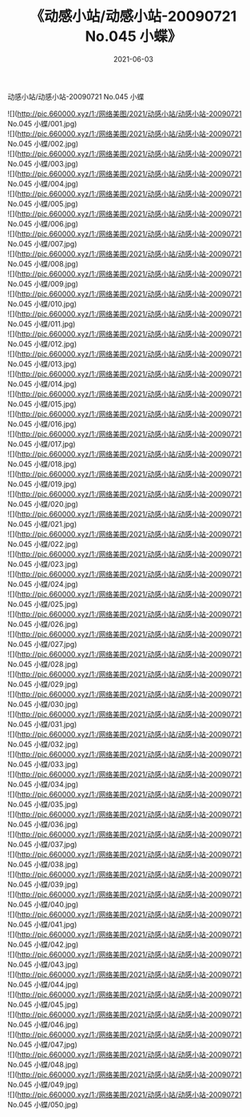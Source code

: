 ﻿---
layout: post
title:  《动感小站/动感小站-20090721 No.045 小蝶》
date:   2021-06-03
img: http://pic.660000.xyz/1:/网络美图/2021/动感小站/动感小站-20090721 No.045 小蝶/000.jpg
categories: [美女, 清纯, 唯美]
---

动感小站/动感小站-20090721 No.045 小蝶

 ![](http://pic.660000.xyz/1:/网络美图/2021/动感小站/动感小站-20090721 No.045 小蝶/001.jpg) <br>![](http://pic.660000.xyz/1:/网络美图/2021/动感小站/动感小站-20090721 No.045 小蝶/002.jpg) <br>![](http://pic.660000.xyz/1:/网络美图/2021/动感小站/动感小站-20090721 No.045 小蝶/003.jpg) <br>![](http://pic.660000.xyz/1:/网络美图/2021/动感小站/动感小站-20090721 No.045 小蝶/004.jpg) <br>![](http://pic.660000.xyz/1:/网络美图/2021/动感小站/动感小站-20090721 No.045 小蝶/005.jpg) <br>![](http://pic.660000.xyz/1:/网络美图/2021/动感小站/动感小站-20090721 No.045 小蝶/006.jpg) <br>![](http://pic.660000.xyz/1:/网络美图/2021/动感小站/动感小站-20090721 No.045 小蝶/007.jpg) <br>![](http://pic.660000.xyz/1:/网络美图/2021/动感小站/动感小站-20090721 No.045 小蝶/008.jpg) <br>![](http://pic.660000.xyz/1:/网络美图/2021/动感小站/动感小站-20090721 No.045 小蝶/009.jpg) <br>![](http://pic.660000.xyz/1:/网络美图/2021/动感小站/动感小站-20090721 No.045 小蝶/010.jpg) <br>![](http://pic.660000.xyz/1:/网络美图/2021/动感小站/动感小站-20090721 No.045 小蝶/011.jpg) <br>![](http://pic.660000.xyz/1:/网络美图/2021/动感小站/动感小站-20090721 No.045 小蝶/012.jpg) <br>![](http://pic.660000.xyz/1:/网络美图/2021/动感小站/动感小站-20090721 No.045 小蝶/013.jpg) <br>![](http://pic.660000.xyz/1:/网络美图/2021/动感小站/动感小站-20090721 No.045 小蝶/014.jpg) <br>![](http://pic.660000.xyz/1:/网络美图/2021/动感小站/动感小站-20090721 No.045 小蝶/015.jpg) <br>![](http://pic.660000.xyz/1:/网络美图/2021/动感小站/动感小站-20090721 No.045 小蝶/016.jpg) <br>![](http://pic.660000.xyz/1:/网络美图/2021/动感小站/动感小站-20090721 No.045 小蝶/017.jpg) <br>![](http://pic.660000.xyz/1:/网络美图/2021/动感小站/动感小站-20090721 No.045 小蝶/018.jpg) <br>![](http://pic.660000.xyz/1:/网络美图/2021/动感小站/动感小站-20090721 No.045 小蝶/019.jpg) <br>![](http://pic.660000.xyz/1:/网络美图/2021/动感小站/动感小站-20090721 No.045 小蝶/020.jpg) <br>![](http://pic.660000.xyz/1:/网络美图/2021/动感小站/动感小站-20090721 No.045 小蝶/021.jpg) <br>![](http://pic.660000.xyz/1:/网络美图/2021/动感小站/动感小站-20090721 No.045 小蝶/022.jpg) <br>![](http://pic.660000.xyz/1:/网络美图/2021/动感小站/动感小站-20090721 No.045 小蝶/023.jpg) <br>![](http://pic.660000.xyz/1:/网络美图/2021/动感小站/动感小站-20090721 No.045 小蝶/024.jpg) <br>![](http://pic.660000.xyz/1:/网络美图/2021/动感小站/动感小站-20090721 No.045 小蝶/025.jpg) <br>![](http://pic.660000.xyz/1:/网络美图/2021/动感小站/动感小站-20090721 No.045 小蝶/026.jpg) <br>![](http://pic.660000.xyz/1:/网络美图/2021/动感小站/动感小站-20090721 No.045 小蝶/027.jpg) <br>![](http://pic.660000.xyz/1:/网络美图/2021/动感小站/动感小站-20090721 No.045 小蝶/028.jpg) <br>![](http://pic.660000.xyz/1:/网络美图/2021/动感小站/动感小站-20090721 No.045 小蝶/029.jpg) <br>![](http://pic.660000.xyz/1:/网络美图/2021/动感小站/动感小站-20090721 No.045 小蝶/030.jpg) <br>![](http://pic.660000.xyz/1:/网络美图/2021/动感小站/动感小站-20090721 No.045 小蝶/031.jpg) <br>![](http://pic.660000.xyz/1:/网络美图/2021/动感小站/动感小站-20090721 No.045 小蝶/032.jpg) <br>![](http://pic.660000.xyz/1:/网络美图/2021/动感小站/动感小站-20090721 No.045 小蝶/033.jpg) <br>![](http://pic.660000.xyz/1:/网络美图/2021/动感小站/动感小站-20090721 No.045 小蝶/034.jpg) <br>![](http://pic.660000.xyz/1:/网络美图/2021/动感小站/动感小站-20090721 No.045 小蝶/035.jpg) <br>![](http://pic.660000.xyz/1:/网络美图/2021/动感小站/动感小站-20090721 No.045 小蝶/036.jpg) <br>![](http://pic.660000.xyz/1:/网络美图/2021/动感小站/动感小站-20090721 No.045 小蝶/037.jpg) <br>![](http://pic.660000.xyz/1:/网络美图/2021/动感小站/动感小站-20090721 No.045 小蝶/038.jpg) <br>![](http://pic.660000.xyz/1:/网络美图/2021/动感小站/动感小站-20090721 No.045 小蝶/039.jpg) <br>![](http://pic.660000.xyz/1:/网络美图/2021/动感小站/动感小站-20090721 No.045 小蝶/040.jpg) <br>![](http://pic.660000.xyz/1:/网络美图/2021/动感小站/动感小站-20090721 No.045 小蝶/041.jpg) <br>![](http://pic.660000.xyz/1:/网络美图/2021/动感小站/动感小站-20090721 No.045 小蝶/042.jpg) <br>![](http://pic.660000.xyz/1:/网络美图/2021/动感小站/动感小站-20090721 No.045 小蝶/043.jpg) <br>![](http://pic.660000.xyz/1:/网络美图/2021/动感小站/动感小站-20090721 No.045 小蝶/044.jpg) <br>![](http://pic.660000.xyz/1:/网络美图/2021/动感小站/动感小站-20090721 No.045 小蝶/045.jpg) <br>![](http://pic.660000.xyz/1:/网络美图/2021/动感小站/动感小站-20090721 No.045 小蝶/046.jpg) <br>![](http://pic.660000.xyz/1:/网络美图/2021/动感小站/动感小站-20090721 No.045 小蝶/047.jpg) <br>![](http://pic.660000.xyz/1:/网络美图/2021/动感小站/动感小站-20090721 No.045 小蝶/048.jpg) <br>![](http://pic.660000.xyz/1:/网络美图/2021/动感小站/动感小站-20090721 No.045 小蝶/049.jpg) <br>![](http://pic.660000.xyz/1:/网络美图/2021/动感小站/动感小站-20090721 No.045 小蝶/050.jpg) <br>